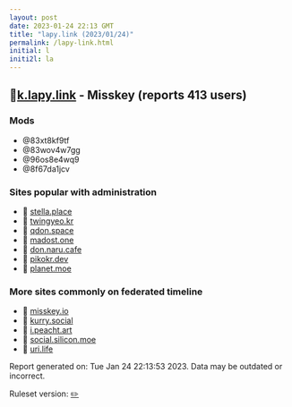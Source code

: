 ```yaml
---
layout: post
date: 2023-01-24 22:13 GMT
title: "lapy.link (2023/01/24)"
permalink: /lapy-link.html
initial: l
initi2l: la
---
```


## 🐘[k.lapy.link](https://k.lapy.link) - Misskey (reports 413 users)

### Mods
 * @83xt8kf9tf
 * @83wov4w7gg
 * @96os8e4wq9
 * @8f67da1jcv

### Sites popular with administration

* 🐘 [stella.place](/stella-place.html)
* 🐘 [twingyeo.kr](/twingyeo-kr.html)
* 🐘 [qdon.space](/qdon-space.html)
* 🐘 [madost.one](/madost-one.html)
* 🐘 [don.naru.cafe](/don-naru-cafe.html)
* 🐘 [pikokr.dev](/pikokr-dev.html)
* 🐘 [planet.moe](/planet-moe.html)

### More sites commonly on federated timeline

* 🐘 [misskey.io](/misskey-io.html)
* 🐘 [kurry.social](/kurry-social.html)
* 🐘 [i.peacht.art](/i-peacht-art.html)
* 🐘 [social.silicon.moe](/social-silicon-moe.html)
* 🐘 [uri.life](/uri-life.html)

Report generated on: Tue Jan 24 22:13:53 2023. Data may be outdated or incorrect.

Ruleset version: [✏️](/version-pencil)

